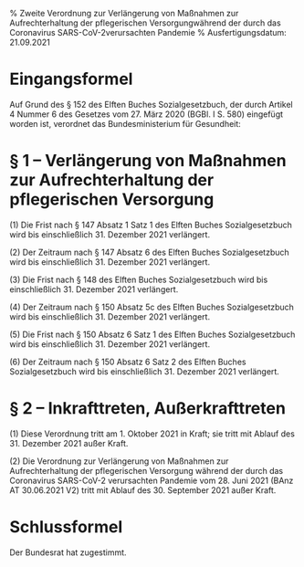 % Zweite Verordnung zur Verlängerung von Maßnahmen zur Aufrechterhaltung der pflegerischen Versorgungwährend der durch das Coronavirus SARS-CoV-2verursachten Pandemie
% Ausfertigungsdatum: 21.09.2021
 
# Eingangsformel

Auf Grund des § 152 des Elften Buches Sozialgesetzbuch, der durch Artikel 4 Nummer 6 des Gesetzes vom 27. März 2020 (BGBl. I S. 580) eingefügt worden ist, verordnet das Bundesministerium für Gesundheit:

# § 1 – Verlängerung von Maßnahmen zur Aufrechterhaltung der pflegerischen Versorgung

(1) Die Frist nach § 147 Absatz 1 Satz 1 des Elften Buches Sozialgesetzbuch wird bis einschließlich 31. Dezember 2021 verlängert.

(2) Der Zeitraum nach § 147 Absatz 6 des Elften Buches Sozialgesetzbuch wird bis einschließlich 31. Dezember 2021 verlängert.

(3) Die Frist nach § 148 des Elften Buches Sozialgesetzbuch wird bis einschließlich 31. Dezember 2021 verlängert.

(4) Der Zeitraum nach § 150 Absatz 5c des Elften Buches Sozialgesetzbuch wird bis einschließlich 31. Dezember 2021 verlängert.

(5) Die Frist nach § 150 Absatz 6 Satz 1 des Elften Buches Sozialgesetzbuch wird bis einschließlich 31. Dezember 2021 verlängert.

(6) Der Zeitraum nach § 150 Absatz 6 Satz 2 des Elften Buches Sozialgesetzbuch wird bis einschließlich 31. Dezember 2021 verlängert.

# § 2 – Inkrafttreten, Außerkrafttreten

(1) Diese Verordnung tritt am 1. Oktober 2021 in Kraft; sie tritt mit Ablauf des 31. Dezember 2021 außer Kraft.

(2) Die Verordnung zur Verlängerung von Maßnahmen zur Aufrechterhaltung der pflegerischen Versorgung während der durch das Coronavirus SARS-CoV-2 verursachten Pandemie vom 28. Juni 2021 (BAnz AT 30.06.2021 V2) tritt mit Ablauf des 30. September 2021 außer Kraft.

# Schlussformel

Der Bundesrat hat zugestimmt.
